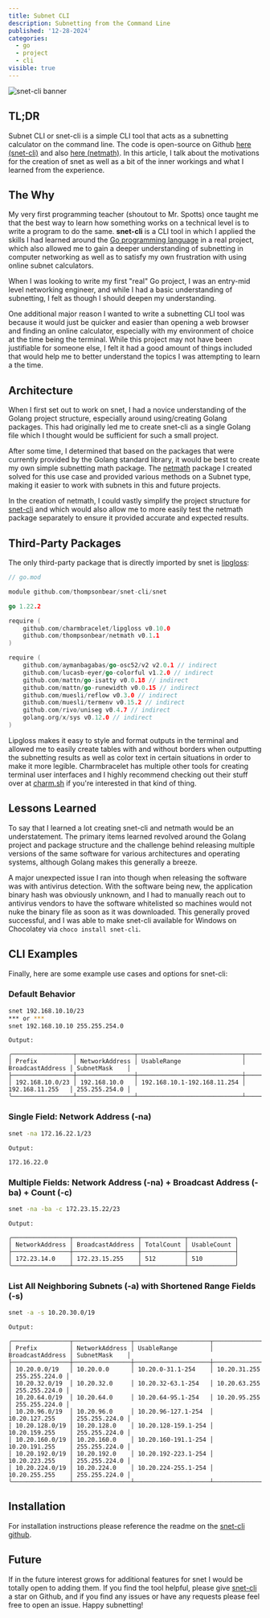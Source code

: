```yaml
---
title: Subnet CLI
description: Subnetting from the Command Line
published: '12-28-2024'
categories:
  - go
  - project
  - cli
visible: true
---
```


![snet-cli banner](/posts/snet-cli/snet-banner.webp)

## TL;DR

Subnet CLI or snet-cli is a simple CLI tool that acts as a subnetting calculator on the command line. The code is open-source on Github [here (snet-cli)](https://github.com/thompsonbear/snet-cli) and also [here (netmath)](https://github.com/thompsonbear/netmath). In this article, I talk about the motivations for the creation of snet as well as a bit of the inner workings and what I learned from the experience.

## The Why

My very first programming teacher (shoutout to Mr. Spotts) once taught me that the best way to learn how something works on a technical level is to write a program to do the same. **snet-cli** is a CLI tool in which I applied the skills I had learned around the [Go programming language](https://go.dev) in a real project, which also allowed me to gain a deeper understanding of subnetting in computer networking as well as to satisfy my own frustration with using online subnet calculators.

When I was looking to write my first "real" Go project, I was an entry-mid level networking engineer, and while I had a basic understanding of subnetting, I felt as though I should deepen my understanding.

One additional major reason I wanted to write a subnetting CLI tool was because it would just be quicker and easier than opening a web browser and finding an online calculator, especially with my environment of choice at the time being the terminal. While this project may not have been justifiable for someone else, I felt it had a good amount of things included that would help me to better understand the topics I was attempting to learn a the time.

## Architecture

When I first set out to work on snet, I had a novice understanding of the Golang project structure, especially around using/creating Golang packages. This had originally led me to create snet-cli as a single Golang file which I thought would be sufficient for such a small project.

After some time, I determined that based on the packages that were currently provided by the Golang standard library, it would be best to create my own simple subnetting math package. The [netmath](https://pkg.go.dev/github.com/thompsonbear/netmath) package I created solved for this use case and provided various methods on a Subnet type, making it easier to work with subnets in this and future projects.

In the creation of netmath, I could vastly simplify the project structure for [snet-cli](https://github.com/thompsonbear/snet-cli) and which would also allow me to more easily test the netmath package separately to ensure it provided accurate and expected results.

## Third-Party Packages

The only third-party package that is directly imported by snet is [lipgloss](https://github.com/charmbracelet/lipgloss):

```go
// go.mod

module github.com/thompsonbear/snet-cli/snet

go 1.22.2

require (
	github.com/charmbracelet/lipgloss v0.10.0
	github.com/thompsonbear/netmath v0.1.1
)

require (
	github.com/aymanbagabas/go-osc52/v2 v2.0.1 // indirect
	github.com/lucasb-eyer/go-colorful v1.2.0 // indirect
	github.com/mattn/go-isatty v0.0.18 // indirect
	github.com/mattn/go-runewidth v0.0.15 // indirect
	github.com/muesli/reflow v0.3.0 // indirect
	github.com/muesli/termenv v0.15.2 // indirect
	github.com/rivo/uniseg v0.4.7 // indirect
	golang.org/x/sys v0.12.0 // indirect
)
```

Lipgloss makes it easy to style and format outputs in the terminal and allowed me to easily create tables with and without borders when outputting the subnetting results as well as color text in certain situations in order to make it more legible. Charmbracelet has multiple other tools for creating terminal user interfaces and I highly recommend checking out their stuff over at [charm.sh](https://charm.sh) if you're interested in that kind of thing.

## Lessons Learned

To say that I learned a lot creating snet-cli and netmath would be an understatement. The primary items learned revolved around the Golang project and package structure and the challenge behind releasing multiple versions of the same software for various architectures and operating systems, although Golang makes this generally a breeze.

A major unexpected issue I ran into though when releasing the software was with antivirus detection. With the software being new, the application binary hash was obviously unknown, and I had to manually reach out to antivirus vendors to have the software whitelisted so machines would not nuke the binary file as soon as it was downloaded. This generally proved successful, and I was able to make snet-cli available for Windows on Chocolatey via `choco install snet-cli`.

## CLI Examples

Finally, here are some example use cases and options for snet-cli:

### Default Behavior

```bash
snet 192.168.10.10/23
*** or ***
snet 192.168.10.10 255.255.254.0
```

```
Output:

╭─────────────────┬────────────────┬─────────────────────────────┬──────────────────┬───────────────╮
│ Prefix          │ NetworkAddress │ UsableRange                 │ BroadcastAddress │ SubnetMask    │
├─────────────────┼────────────────┼─────────────────────────────┼──────────────────┼───────────────┤
│ 192.168.10.0/23 │ 192.168.10.0   │ 192.168.10.1-192.168.11.254 │ 192.168.11.255   │ 255.255.254.0 │
╰─────────────────┴────────────────┴─────────────────────────────┴──────────────────┴───────────────╯
```

### Single Field: Network Address (-na)

```bash
snet -na 172.16.22.1/23
```

```
Output:

172.16.22.0
```

### Multiple Fields: Network Address (-na) + Broadcast Address (-ba) + Count (-c)

```bash
snet -na -ba -c 172.23.15.22/23
```

```
Output:

╭────────────────┬──────────────────┬────────────┬─────────────╮
│ NetworkAddress │ BroadcastAddress │ TotalCount │ UsableCount │
├────────────────┼──────────────────┼────────────┼─────────────┤
│ 172.23.14.0    │ 172.23.15.255    │ 512        │ 510         │
╰────────────────┴──────────────────┴────────────┴─────────────╯
```

### List All Neighboring Subnets (-a) with Shortened Range Fields (-s)

```bash
snet -a -s 10.20.30.0/19
```

```
Output:

╭────────────────┬────────────────┬─────────────────────┬──────────────────┬───────────────╮
│ Prefix         │ NetworkAddress │ UsableRange         │ BroadcastAddress │ SubnetMask    │
├────────────────┼────────────────┼─────────────────────┼──────────────────┼───────────────┤
│ 10.20.0.0/19   │ 10.20.0.0      │ 10.20.0-31.1-254    │ 10.20.31.255     │ 255.255.224.0 │
│ 10.20.32.0/19  │ 10.20.32.0     │ 10.20.32-63.1-254   │ 10.20.63.255     │ 255.255.224.0 │
│ 10.20.64.0/19  │ 10.20.64.0     │ 10.20.64-95.1-254   │ 10.20.95.255     │ 255.255.224.0 │
│ 10.20.96.0/19  │ 10.20.96.0     │ 10.20.96-127.1-254  │ 10.20.127.255    │ 255.255.224.0 │
│ 10.20.128.0/19 │ 10.20.128.0    │ 10.20.128-159.1-254 │ 10.20.159.255    │ 255.255.224.0 │
│ 10.20.160.0/19 │ 10.20.160.0    │ 10.20.160-191.1-254 │ 10.20.191.255    │ 255.255.224.0 │
│ 10.20.192.0/19 │ 10.20.192.0    │ 10.20.192-223.1-254 │ 10.20.223.255    │ 255.255.224.0 │
│ 10.20.224.0/19 │ 10.20.224.0    │ 10.20.224-255.1-254 │ 10.20.255.255    │ 255.255.224.0 │
╰────────────────┴────────────────┴─────────────────────┴──────────────────┴───────────────╯
```

## Installation

For installation instructions please reference the readme on the [snet-cli github](https://github.com/thompsonbear/snet-cli/tree/main#installation).

## Future

If in the future interest grows for additional features for snet I would be totally open to adding them. If you find the tool helpful, please give [snet-cli](https://github.com/thompsonbear/snet-cli) a star on Github, and if you find any issues or have any requests please feel free to open an issue. Happy subnetting!
